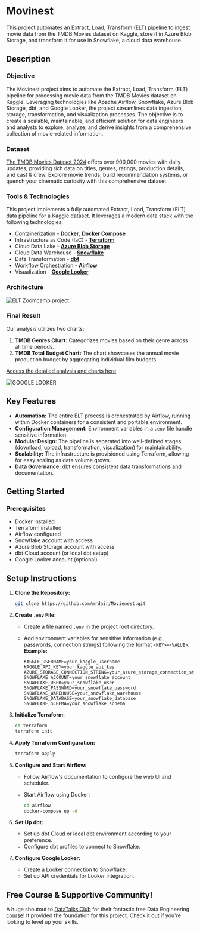 # Movinest 

This project automates an Extract, Load, Transform (ELT) pipeline to ingest movie data from the TMDB Movies dataset on Kaggle, store it in Azure Blob Storage, and transform it for use in Snowflake, a cloud data warehouse.

## Description

### Objective
The Movinest project aims to automate the Extract, Load, Transform (ELT) pipeline for processing movie data from the TMDB Movies dataset on Kaggle. Leveraging technologies like Apache Airflow, Snowflake, Azure Blob Storage, dbt, and Google Looker, the project streamlines data ingestion, storage, transformation, and visualization processes. The objective is to create a scalable, maintainable, and efficient solution for data engineers and analysts to explore, analyze, and derive insights from a comprehensive collection of movie-related information.

### Dataset 
<u>[The TMDB Movies Dataset 2024](https://www.kaggle.com/datasets/alanvourch/tmdb-movies-daily-updates)</u> offers over 900,000 movies with daily updates, providing rich data on titles, genres, ratings, production details, and cast & crew. Explore movie trends, build recommendation systems, or quench your cinematic curiosity with this comprehensive dataset.

### Tools & Technologies 
This project implements a fully automated Extract, Load, Transform (ELT) data pipeline for a Kaggle dataset. It leverages a modern data stack with the following technologies:

- Containerization - [**Docker**](https://www.docker.com), [**Docker Compose**](https://docs.docker.com/compose/)
- Infrastructure as Code (IaC) - [**Terraform**](https://www.terraform.io)
- Cloud Data Lake - [**Azure Blob Storage**](https://azure.microsoft.com/)
- Cloud Data Warehouse - [**Snowflake**](https://www.snowflake.com)
- Data Transformation - [**dbt**](https://www.getdbt.com)
- Workflow Orchestration - [**Airflow**](https://airflow.apache.org)
- Visualization - [**Google Looker**](https://lookerstudio.google.com)
 
### Architecture
![ELT Zoomcamp project ](https://github.com/mrdair/TMDB-Movies-Dataset-ELT-Pipeline/assets/51988179/5f3432d1-f1a0-4468-8e3f-7d2f0ac743bc)

### Final Result 
Our analysis utilizes two charts:

1. **TMDB Genres Chart:** Categorizes movies based on their genre across all time periods.
2. **TMDB Total Budget Chart:** The chart showcases the annual movie production budget by aggregating individual film budgets.

[Access the detailed analysis and charts here](https://lookerstudio.google.com/reporting/b8c5951a-efa2-43c7-a518-dfdd25bf425f) 

![GOOGLE LOOKER ](https://github.com/mrdair/Movienest/assets/51988179/7ef0eff4-0ef4-486e-904a-47a50111e11a)

## Key Features

- **Automation:** The entire ELT process is orchestrated by Airflow, running within Docker containers for a consistent and portable environment.
- **Configuration Management:** Environment variables in a `.env` file handle sensitive information.
- **Modular Design:** The pipeline is separated into well-defined stages (download, upload, transformation, visualization) for maintainability.
- **Scalability:** The infrastructure is provisioned using Terraform, allowing for easy scaling as data volume grows.
- **Data Governance:** dbt ensures consistent data transformations and documentation.


## Getting Started

### Prerequisites

- Docker installed
- Terraform installed
- Airflow configured
- Snowflake account with access
- Azure Blob Storage account with access
- dbt Cloud account (or local dbt setup)
- Google Looker account (optional)

## Setup Instructions

1. **Clone the Repository:**

    ```bash
    git clone https://github.com/mrdair/Movienest.git
    ```

2. **Create `.env` File:**
    - Create a file named `.env` in the project root directory.
    - Add environment variables for sensitive information (e.g., passwords, connection strings) following the format `<KEY>=<VALUE>`. **Example:**

        ```
        KAGGLE_USERNAME=your_kaggle_username
        KAGGLE_API_KEY=your_kaggle_api_key
        AZURE_STORAGE_CONNECTION_STRING=your_azure_storage_connection_string
        SNOWFLAKE_ACCOUNT=your_snowflake_account
        SNOWFLAKE_USER=your_snowflake_user
        SNOWFLAKE_PASSWORD=your_snowflake_password
        SNOWFLAKE_WAREHOUSE=your_snowflake_warehouse
        SNOWFLAKE_DATABASE=your_snowflake_database
        SNOWFLAKE_SCHEMA=your_snowflake_schema
        ```

3. **Initialize Terraform:**

    ```bash
    cd terraform
    terraform init
    ```

4. **Apply Terraform Configuration:**

    ```bash
    terraform apply
    ```

5. **Configure and Start Airflow:**
    - Follow Airflow's documentation to configure the web UI and scheduler.
    - Start Airflow using Docker:

        ```bash
        cd airflow
        docker-compose up -d
        ```

6. **Set Up dbt:**
    - Set up dbt Cloud or local dbt environment according to your preference.
    - Configure dbt profiles to connect to Snowflake.

7. **Configure Google Looker:**
    - Create a Looker connection to Snowflake.
    - Set up API credentials for Looker integration.

## Free Course & Supportive Community!
A huge shoutout to [DataTalks.Club](https://datatalks.club) for their fantastic free Data Engineering [course](https://github.com/DataTalksClub/data-engineering-zoomcamp)! It provided the foundation for this project. Check it out if you're looking to level up your skills. 
